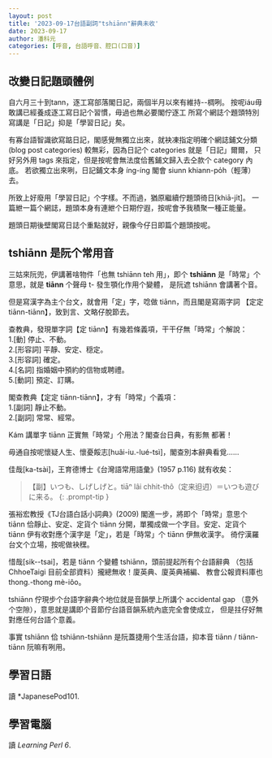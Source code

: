 ```yaml
---
layout: post
title: '2023-09-17台語副詞"tshiānn"辭典未收'
date: 2023-09-17
author: 潘科元
categories: [呼音, 台語呼音、腔口(口音)]
---
```

## 改變日記題頭體例

自六月三十到tann，逐工寫部落閣日記，兩個半月以來有維持\--椆咧。
按呢iáu毋敢講已經養成逐工寫日記个習慣，毋過也無必要閣佇逐工
所寫个網誌个題頭特別寫講是「日記」抑是「學習日記」矣。

有寡台語智識欲寫踮日記，閣感覺無獨立出來，就袂凍指定明確个網誌鋪文分類
(blog post categories) 較無彩，因為日記个 categories 就是「日記」爾爾，
只好另外用 tags 來指定，但是按呢會無法度佮舊鋪文歸入去仝款个 category 內底。
若欲獨立出來咧，日記鋪文本身 íng-íng 閣會 siunn khiann-po̍h（輕薄）去。

所致上好廢用「學習日記」个字樣。不而過，猶原繼續佇題頭徛日[khiā-ji̍t]。
一篇紲一篇个網誌，題頭本身有連紲个日期佇遐，按呢會予我積聚一種正能量。

題頭日期後壁閣寫日誌个重點就好，親像今仔日即篇个題頭按呢。

## tshiānn 是阮个常用音

三姑來阮兜，伊講著啥物件「也無 tshiānn teh 用」，即个 **tshiānn**
是「時常」个意思，就是 **tiānn** 个聲母 t- 發生顎化作用个變體，
是阮遮 tshiānn 會講著个音。

但是寫漢字為主个台文，就會用「定」字，唸做 tiānn，而且閣是寫兩字詞
【定定 tiānn-tiānn】，致到言、文略仔脫節去。

查教典，發現單字詞【定 tiānn】有幾若條義項，干干仔無「時常」个解說：  
1.[動] 停止、不動。  
2.[形容詞] 平靜、安定、穏定。  
3.[形容詞] 確定。  
4.[名詞] 指婚姻中預約的信物或聘禮。  
5.[動詞] 預定、訂購。

閣查教典【定定 tiānn-tiānn】，才有「時常」个義項：  
1.[副詞] 靜止不動。  
2.[副詞] 常常、經常。

Kám 講單字 tiānn 正實無「時常」个用法？閣查台日典，有影無 都著！

毋通自按呢懷疑人生、懷憂餒志[huâi-iu.-lué-tsì]，閣查別本辭典看覓……

佳哉[ka-tsài]，王育德博士《台灣語常用語彙》(1957 p.116) 就有收矣：

> 【副】いつも、しげしげと。tiāⁿ lâi chhit-thô（定来𨑨迌）＝いつも遊びに来る。
{: .prompt-tip }

張裕宏教授《TJ台語白話小詞典》(2009) 閣進一步，將即个「時常」意思个 tiānn
佮靜止、安定、定貨个 tiānn 分開，單獨成做一个字目。安定、定貨个 tiānn
伊有收對應个漢字是「定」，若是「時常」个 tiānn 伊無收漢字。
徛佇漢羅台文个立場，按呢做袂䆀。

惜哉[sik--tsai]，若是 tiānn 个變體 tshiānn，頭前提起所有个台語辭典
（包括 ChhoeTaigi 目前全部資料）攏總無收！廈英典、廈英典補編、
教會公報資料庫也 thong.-thong mè-iôo。

tshiānn 佇現步个台語字辭典个地位就是音韻學上所講个 accidental gap
（意外个空隙），意思就是講即个音節佇台語音韻系統內底完全會使成立，
但是拄仔好無對應任何台語个意義。

事實 tshiānn 佮 tshiānn-tshiānn 是阮蓋捷用个生活台語，抑本音
tiānn / tiānn-tiānn 阮嘛有咧用。

## 學習日語

讀 *JapanesePod101.

## 學習電腦

讀 *Learning Perl 6*.
